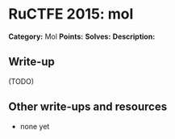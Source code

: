 # RuCTFE 2015: mol

**Category:** Mol
**Points:** 
**Solves:** 
**Description:**



## Write-up

(TODO)

## Other write-ups and resources

* none yet
